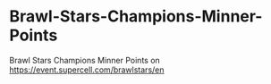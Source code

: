 # Brawl-Stars-Champions-Minner-Points
Brawl Stars Champions Minner Points on https://event.supercell.com/brawlstars/en
